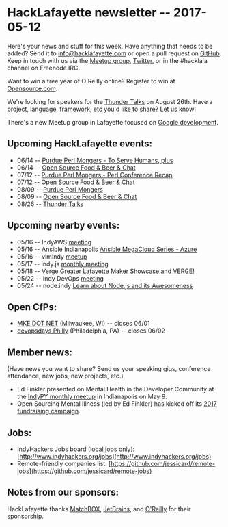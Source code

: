 # HackLafayette newsletter -- 2017-05-12

Here's your news and stuff for this week. Have anything that needs to be added? Send it to info@hacklafayette.com or open a pull request on [GitHub](https://github.com/hacklafayette/newsletter). Keep in touch with us via the [Meetup group](https://www.meetup.com/hacklafayette/), [Twitter](https://twitter.com/hacklafayette), or in the #hacklala channel on Freenode IRC.

Want to win a free year of O'Reilly online? Register to win at [Opensource.com](https://opensource.com/article/17/5/2017-oreilly-safari-giveaway).

We're looking for speakers for the [Thunder Talks](https://www.meetup.com/hacklafayette/events/237527854/) on August 26th. Have a project, language, framework, etc you'd like to share? Let us know!

There's a new Meetup group in Lafayette focused on [Google development](https://www.meetup.com/GDGLafayette/).

## Upcoming HackLafayette events:

* 06/14 -- [Purdue Perl Mongers - To Serve Humans, plus](https://www.meetup.com/hacklafayette/events/239878754/)
* 06/14 -- [Open Source Food & Beer & Chat](https://www.meetup.com/hacklafayette/events/239878923/)
* 07/12 -- [Purdue Perl Mongers - Perl Conference Recap](https://www.meetup.com/hacklafayette/events/239878787/)
* 07/12 -- [Open Source Food & Beer & Chat](https://www.meetup.com/hacklafayette/events/239878940/)
* 08/09 -- [Purdue Perl Mongers](https://www.meetup.com/hacklafayette/events/239878854/)
* 08/09 -- [Open Source Food & Beer & Chat](https://www.meetup.com/hacklafayette/events/239878972/)
* 08/26 -- [Thunder Talks](https://www.meetup.com/hacklafayette/events/239012244/)

## Upcoming nearby events:

* 05/16 -- IndyAWS [meeting](https://www.meetup.com/IndyAWS/events/238585384/)
* 05/16 -- Ansible Indianapolis [Ansible MegaCloud Series - Azure](https://www.meetup.com/Ansible-Indianapolis/events/238087626/)
* 05/16 -- vimIndy [meetup](https://www.meetup.com/vimindy/events/239797446/)
* 05/17 -- indy.js [monthly meeting](https://www.meetup.com/indyjs/events/239326006/)
* 05/18 -- Verge Greater Lafayette [Maker Showcase and VERGE!](https://www.meetup.com/vergelafayette/events/239011627/)
* 05/22 -- Indy DevOps [meeting](https://www.meetup.com/IndyDevOps/events/239456922/)
* 05/24 -- node.indy [Learn about Node.js and its Awesomeness](https://www.meetup.com/Node-indy/events/238887233/)


## Open CfPs:
* [MKE DOT NET](https://www.papercall.io/mkedotnet2017) (Milwaukee, WI) -- closes 06/01
* [devopsdays Philly](https://www.devopsdays.org/events/2017-philadelphia/propose/) (Philadelphia, PA) -- closes 06/02


## Member news:
(Have news you want to share? Send us your speaking gigs, conference attendance, new jobs, new projects, etc.)
* Ed Finkler presented on Mental Health in the Developer Community at the [IndyPY monthly meetup](https://www.meetup.com/indypy/events/231706241/) in Indianapolis on May 9.
* Open Sourcing Mental Illness (led by Ed Finkler) has kicked off its [2017 fundraising campaign](https://osmihelp.org/2017-campaign).

## Jobs:
* IndyHackers Jobs board (local jobs only): [http://www.indyhackers.org/jobs](http://www.indyhackers.org/jobs)
* Remote-friendly companies list: [https://github.com/jessicard/remote-jobs](https://github.com/jessicard/remote-jobs)

## Notes from our sponsors:

HackLafayette thanks [MatchBOX](http://matchboxstudio.org/), [JetBrains](https://www.jetbrains.com/), and [O'Reilly](http://www.oreilly.com/) for their sponsorship.
